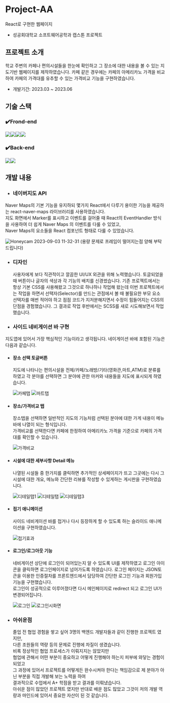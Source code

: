# Project-AA 
React로 구현한 웹페이지
- 성공회대학교 소프트웨어공학과 캡스톤 프로젝트

## 프로젝트 소개
학교 주변의 카페나 편의시설들을 한눈에 확인하고 그 장소에 대한 내용을 볼 수 있는 지도기반 웹페이지를 제작하였습니다.
카페 같은 경우에는 카페의 아메리카노 가격을 비교하여 카페의 가격대를 유추할 수 있는 가격비교 기능을 구현하였습니다.
- 개발기간: 2023.03 ~ 2023.06




## 기술 스택

### ✔️Frond-end
<img src="https://img.shields.io/badge/React-61DAFB?style=for-the-badge&logo=React&logoColor=black"><img src="https://img.shields.io/badge/Css-1572B6?style=for-the-badge&logo=Css&logoColor=white"><img src="https://img.shields.io/badge/Redux-764ABC?style=for-the-badge&logo=Redux&logoColor=purple"><img src="https://img.shields.io/badge/styledcomponents-DB7093?style=for-the-badge&logo=styledcomponents&logoColor=white">

### ✔️Back-end
<img src="https://img.shields.io/badge/Node.js-339933?style=for-the-badge&logo=nodedotjs&logoColor=white"><img src="https://img.shields.io/badge/JSON-000000?style=for-the-badge&logo=json&logoColor=white">

## 개발 내용
- ### 네이버지도 API
Naver Maps의 기본 기능을 유지하되 몇가지 React에서 다루기 용이한 기능을 제공하는 react-naver-maps 라이브러리를 사용하였습니다.  
지도 화면에서 Marker를 표시하고 이벤트를 걸어줄 때 React의 EventHandler 방식을 사용하여 더 쉽게 Naver Maps 의 이벤트를 다룰 수 있었고,  
Naver Maps의 요소들을 React 컴포넌트 형태로 다룰 수 있었습니다.

![Honeycam 2023-09-03 11-32-31](https://github.com/zenu98/JSCodingpractice/assets/90780629/b5392588-d5e6-435f-85f7-acdb829a0bd1)
(용량 문제로 프레임이 떨어지는점 양해 부탁드립니다)


- ### 디자인
  사용자에게 보다 직관적이고 깔끔한 UI/UX 외관을 위해 노력했습니다. 토글되었을 때 버튼이나 글자의 색상과 각 기능의 배치를 신경썼습니다.
  기존 프로젝트에서는 항상 기본 CSS를 사용해왔고 그것으로 하나하나 작업해 왔는데 이번 프로젝트에서는 작업을 하면서 선택자(Selector)를 만드는 관점에서 볼 때 불필요한 부모 요소 선택자를 매번 적어야 하고 점점 코드가 지저분해지면서 수정이 힘들어지는 CSS의 단점을 경험했습니다. 그 결과로 작업 후반에서는 SCSS를 새로 시도해보면서 작업했습니다.




- ### 사이드 네비게이션 바 구현
지도앱에 있어서 가장 핵심적인 기능이라고 생각됩니다. 네이게이션 바에 포함된 기능은 다음과 같습니다.

- #### 장소 선택 토글버튼
  지도에 나타나는 편의시설을 전체/카페/노래방/기타(영화관,마트,ATM)로 분류를 하였고 각 분야를 선택하면 그 분야에 관한 마커와 내용들을 지도에 표시되게 하였습니다.
  
  ![카페탭](https://github.com/zenu98/PROJECT-AA/assets/90780629/b25afaa4-b621-438c-85b2-9aed6c201d7e)
  ![마트탭](https://github.com/zenu98/PROJECT-AA/assets/90780629/f1f7fc56-fbd3-459a-8b2b-dfe2c72ca6d2)
  
- #### 장소/가격비교 탭
   장소탭을 선택하면 일반적인 지도의 기능처럼 선택된 분야에 대한 가게 내용이 메뉴바에 나열이 되는 형식입니다.  
  가격비교를 선택한다면 카페에 한정하여 아메리카노 가격을 기준으로 카페의 가격대를 확인할 수 있습니다.
  
  ![가격비교](https://github.com/zenu98/PROJECT-AA/assets/90780629/4578f0dd-1e34-4e49-9865-5c75b53f8dac)
- #### 시설에 대한 세부사항 Detail 메뉴
  나열된 시설들 중 한가지를 클릭하면 추가적인 상세페이지가 뜨고 그곳에는 다시 그 시설에 대한 개요, 메뉴와 간단한 리뷰를 작성할 수 있게하는 게시판을 구현하였습니다.
  
  ![디테일탭1](https://github.com/zenu98/PROJECT-AA/assets/90780629/efeba007-6222-4de0-8113-1283a2386f75)
![디테일탭](https://github.com/zenu98/PROJECT-AA/assets/90780629/40e04dcf-b4ff-4c6e-b215-3ff5f55c51bf)
![디테일탭3](https://github.com/zenu98/PROJECT-AA/assets/90780629/5dc2eb1b-469f-410c-85a6-be899603e8c1)
- #### 접기 애니메이션
  사이드 네비게이션 바를 접거나 다시 등장하게 할 수 있도록 하는 슬라이드 애니메이션을 구현하였습니다.
  
  ![접기효과](https://github.com/zenu98/PROJECT-AA/assets/90780629/d01010be-f402-4e43-accb-6a6b4cf6e154)

- #### 로그인/로그아웃 기능
  네비게이션 상단에 로그인이 되어있는지 알 수 있도록 UI를 제작하였고 로그인 아이콘을 클릭하면 로그인페이지로 넘어가도록 하였습니다.
  로그인 페이지는 JSON토큰을 이용한 인증절차를 프론트엔드에서 담당하여 간단한 로그인 기능과 회원가입 기능을 구현했습니다.  
  로그인이 성공적으로 이루어졌다면 다시 메인페이지로 redirect 되고 로그인 UI가 변경되어집니다.
  
  ![로그인](https://github.com/zenu98/PROJECT-AA/assets/90780629/d64b2fc3-f862-45b2-8047-c9d84528c0a9)
  ![로그인시화면](https://github.com/zenu98/PROJECT-AA/assets/90780629/3e8ff903-1f2b-45ce-9fb4-86fc32bf8be4)


- ### 아쉬운점
  졸업 전 협업 경험을 쌓고 싶어 3명의 백엔드 개발자들과 같이 진행한 프로젝트 였지만,  
  다른 조원들의 역량 등의 문제로 진행에 차질이 생겼습니다.  
  비록 정상적인 협업 프로세스가 이뤄지지는 않았지만  
   협업에 관해서 어떤 부분이 중요하고 어떻게 진행해야 하는지 피부에 와닿는 경험이 되었고  
  그 과정에 있어서 프로젝트를 어떻게든 완수시켜야 한다는 책임감으로 제 분야가 아닌 부분을 직접 개발해 보는 노력을 하여  
  결과적으로 수업에서 A+ 학점을 받고 결과를 이뤄냈습니다.  
  아쉬운 점이 많았던 프로젝트 였지만 반대로 배운 점도 많았고 그것이 저의 개발 역량과 마인드에 있어서 중요한 자산이 된 것 같습니다.
  



